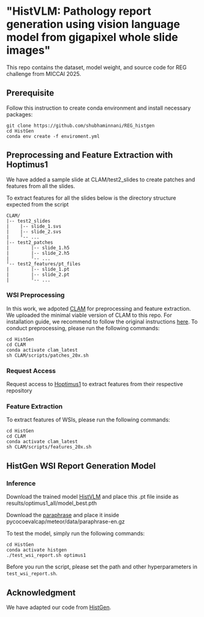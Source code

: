 # "HistVLM: Pathology report generation using vision language model from gigapixel whole slide images"

<!-- ### ✨ **Our method stood second in Test Phase 1!!** -->

This repo contains the dataset, model weight, and source code for REG challenge from MICCAI 2025.

## Prerequisite
Follow this instruction to create conda environment and install necessary packages:
```
git clone https://github.com/shubhaminnani/REG_histgen
cd HistGen
conda env create -f enviroment.yml
```

## Preprocessing and Feature Extraction with Hoptimus1

We have added a sample slide at CLAM/test2_slides to create patches and features from all the slides.

To extract features for all the slides below is the directory structure expected from the script

```
CLAM/
|-- test2_slides
|    |-- slide_1.svs
|    |-- slide_2.svs
|    ╵-- ...
|-- test2_patches
|        |-- slide_1.h5
|        |-- slide_2.h5
|        ╵-- ...
╵-- test2_features/pt_files
|        |-- slide_1.pt
|        |-- slide_2.pt
|        ╵-- ...
```

### WSI Preprocessing
In this work, we adpoted [CLAM](https://github.com/mahmoodlab/CLAM) for preprocessing and feature extraction. We uploaded the minimal viable version of CLAM to this repo. For installation guide, we recommend to follow the original instructions [here](https://github.com/mahmoodlab/CLAM/blob/master/docs/INSTALLATION.md). To conduct preprocessing, please run the following commands:
```
cd HistGen
cd CLAM
conda activate clam_latest
sh CLAM/scripts/patches_20x.sh
```

### Request Access
Request access to [Hoptimus1](https://huggingface.co/bioptimus/H-optimus-1) to extract features from their respective repository

### Feature Extraction
To extract features of WSIs, please run the following commands:
```
cd HistGen
cd CLAM
conda activate clam_latest
sh CLAM/scripts/features_20x.sh
```

## HistGen WSI Report Generation Model

### Inference
Download the trained model [HistVLM](https://indiana-my.sharepoint.com/:u:/g/personal/sinnani_iu_edu/EYk3bxQvhd1HjR8_pmQpIDEBmxjCsDsDt8aWHerEahE1yQ?e=XhhPed) and place this .pt file inside as results/optimus1_all/model_best.pth

Download the [paraphrase](https://github.com/tylin/coco-caption/tree/master/pycocoevalcap/meteor/data/paraphrase-en.gz) and place it inside pycocoevalcap/meteor/data/paraphrase-en.gz

To test the model, simply run the following commands:
```
cd HistGen
conda activate histgen
./test_wsi_report.sh optimus1
```

Before you run the script, please set the path and other hyperparameters in `test_wsi_report.sh`. 


## Acknowledgment
 
 We have adapted our code from [HistGen](https://github.com/dddavid4real/HistGen). 
